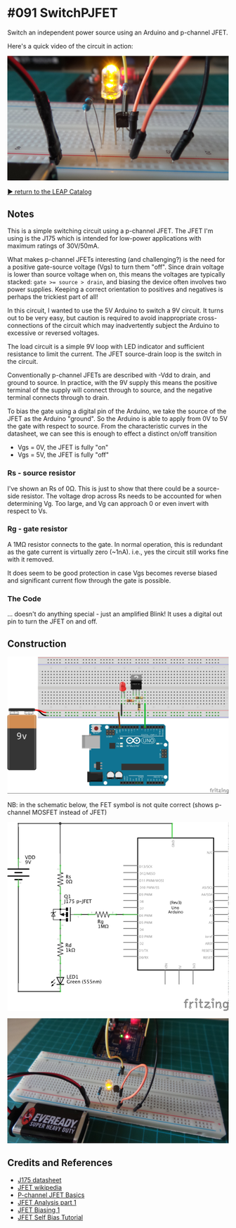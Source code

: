 # #091 SwitchPJFET

Switch an independent power source using an Arduino and p-channel JFET.

Here's a quick video of the circuit in action:

[![SwitchPJFET](./assets/SwitchPJFET_build2.jpg?raw=true)](http://www.youtube.com/watch?v=KfRI6a5oyQM)


[:arrow_forward: return to the LEAP Catalog](http://leap.tardate.com)

## Notes

This is a simple switching circuit using a p-channel JFET.
The JFET I'm using is the J175 which is intended for low-power applications with maximum ratings of 30V/50mA.

What makes p-channel JFETs interesting (and challenging?) is the need for a positive gate-source voltage (Vgs) to turn them "off".
Since drain voltage is lower than source voltage when on,
this means the voltages are typically stacked: `gate >= source > drain`,
and biasing the device often involves two power supplies.
Keeping a correct orientation to positives and negatives is perhaps the trickiest part of all!

In this circuit, I wanted to use the 5V Arduino to switch a 9V circuit.
It turns out to be very easy, but caution is required to avoid inappropriate cross-connections of the circuit
which may inadvertently subject the Arduino to excessive or reversed voltages.

The load circuit is a simple 9V loop with LED indicator and sufficient resistance to limit the current.
The JFET source-drain loop is the switch in the circuit.

Conventionally p-channel JFETs are described with -Vdd to drain, and ground to source.
In practice, with the 9V supply this means the positive terminal of the supply will connect through to source,
and the negative terminal connects through to drain.

To bias the gate using a digital pin of the Arduino, we take the source of the JFET as the Arduino "ground".
So the Arduino is able to apply from 0V to 5V the gate with respect to source.
From the characteristic curves in the datasheet, we can see this is enough to effect a distinct on/off transition
* Vgs = 0V, the JFET is fully "on"
* Vgs = 5V, the JFET is fully "off"

### Rs - source resistor
I've shown an Rs of 0Ω. This is just to show that there could be a source-side resistor.
The voltage drop across Rs needs to be accounted for when determining Vg.
Too large, and Vg can approach 0 or even invert with respect to Vs.

### Rg - gate resistor
A 1MΩ resistor connects to the gate. In normal operation, this is redundant as the gate current is virtually zero (~1nA).
i.e., yes the circuit still works fine with it removed.

It does seem to be good protection in case Vgs becomes reverse biased and significant current flow through the gate is possible.

### The Code
... doesn't do anything special - just an amplified Blink! It uses a digital out pin to turn the JFET on and off.

## Construction

![Breadboard](./assets/SwitchPJFET_bb.jpg?raw=true)

NB: in the schematic below, the FET symbol is not quite correct (shows p-channel MOSFET instead of JFET)

![The Schematic](./assets/SwitchPJFET_schematic.jpg?raw=true)

![The Build](./assets/SwitchPJFET_build.jpg?raw=true)

## Credits and References
* [J175 datasheet](https://www.fairchildsemi.com/datasheets/MM/MMBFJ175.pdf)
* [JFET wikipedia](http://en.wikipedia.org/wiki/JFET)
* [P-channel JFET Basics](http://www.learningaboutelectronics.com/Articles/P-channel-JFET)
* [JFET Analysis part 1](https://www.youtube.com/watch?v=ptwJkh_IgVs)
* [JFET Biasing 1](https://www.youtube.com/watch?v=zlW-gm62WBo)
* [JFET Self Bias Tutorial](http://www.electronicstutorialsblog.com/2012/03/22/jfet-junction-field-effect-transistor-self-bias-tutorial/)


